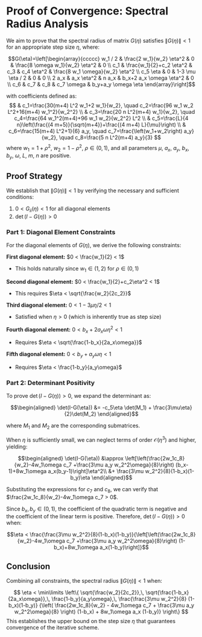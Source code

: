 

# Proof of Convergence: Spectral Radius Analysis

We aim to prove that the spectral radius of matrix $G(\eta)$ satisfies $\|G(\eta)\| < 1$ for an appropriate step size $\eta$, where:

$$G(\eta)=\left[\begin{array}{ccccc}
w_1 / 2 & \frac{2 w_1}{w_2} \eta^2 & 0 & \frac{8 \omega w_1}{w_2} \eta^2 & 0 \\
c_1 & \frac{w_1}{2}+c_2 \eta^2 & c_3 & c_4 \eta^2 & \frac{8 w_1 \omega}{w_2} \eta^2 \\
c_5 \eta & 0 & 1-3 \mu \eta / 2 & 0 & 0 \\
2 a_x & a_x \eta^2 & n a_x & b_x+2 a_x \omega \eta^2 & 0 \\
c_6 & c_7 & c_8 & c_7 \omega & b_y+a_y \omega \eta
\end{array}\right]$$

with coefficients defined as:
$$ & c_1=\frac{30(m+4) L^2 w_1+2 w_1}{w_2}, \quad c_2=\frac{96 w_1 w_2 L^2+16(m+4) w_1^2}{w_2^2} \\
& c_3=\frac{20 n L^2(m+4) w_1}{w_2}, \quad c_4=\frac{64 w_1^2(m+4)+96 w_1 w_2}{w_2^2} L^2 \\
& c_5=\frac{L}{4 n}\left(\frac{(4 m+5)}{\sqrt{m+4}}+\frac{(4 m+4) L}{\mu}\right) \\
& c_6=\frac{15(m+4) L^2+1}{6} a_y, \quad c_7=\frac{\left(w_1+w_2\right) a_y}{w_2}, \quad c_8=\frac{5 n L^2(m+4) a_y}{3} $$
where $w_1=1+\rho^2$, $w_2=1-\rho^2$, $\rho \in (0,1)$, and all parameters $\mu$, $a_x$, $a_y$, $b_x$, $b_y$, $\omega$, $L$, $m$, $n$ are positive.

## Proof Strategy

We establish that $\|G(\eta)\| < 1$ by verifying the necessary and sufficient conditions:
1. $0 < G_{ii}(\eta) < 1$ for all diagonal elements
2. $\det(I-G(\eta)) > 0$

### Part 1: Diagonal Element Constraints

For the diagonal elements of $G(\eta)$, we derive the following constraints:

**First diagonal element:** $0 < \frac{w_1}{2} < 1$
- This holds naturally since $w_1 \in (1,2)$ for $\rho \in (0,1)$

**Second diagonal element:** $0 < \frac{w_1}{2}+c_2\eta^2 < 1$
- This requires $\eta < \sqrt{\frac{w_2}{2c_2}}$

**Third diagonal element:** $0 < 1-3\mu \eta/2 < 1$
- Satisfied when $\eta > 0$ (which is inherently true as step size)

**Fourth diagonal element:** $0 < b_x+2 a_x \omega \eta^2 < 1$
- Requires $\eta < \sqrt{\frac{1-b_x}{2a_x\omega}}$

**Fifth diagonal element:** $0 < b_y+a_y \omega \eta < 1$
- Requires $\eta < \frac{1-b_y}{a_y\omega}$

### Part 2: Determinant Positivity

To prove $\det(I-G(\eta)) > 0$, we expand the determinant as:

$$\begin{aligned}
\det(I-G(\eta)) &= -c_5\eta \det(M_1) + \frac{3\mu\eta}{2}\det(M_2)
\end{aligned}$$

where $M_1$ and $M_2$ are the corresponding submatrices.

When $\eta$ is sufficiently small, we can neglect terms of order $\mathcal{O}(\eta^3)$ and higher, yielding:

$$\begin{aligned}
\det(I-G(\eta)) &\approx \left[\left(\frac{2w_1c_8}{w_2}-4w_1\omega c_7 +\frac{3\mu a_y w_2^2\omega}{8}\right) (b_x-1)+8w_1\omega a_x(b_y-1)\right]\eta^2\\
&+ \frac{3\mu w_2^2}{8}(1-b_x)(1-b_y)\eta
\end{aligned}$$

Substituting the expressions for $c_7$ and $c_8$, we can verify that $\frac{2w_1c_8}{w_2}-4w_1\omega c_7 > 0$. 

Since $b_x,b_y \in (0,1)$, the coefficient of the quadratic term is negative and the coefficient of the linear term is positive. Therefore, $\det(I-G(\eta)) > 0$ when:

$$\eta < \frac{\frac{3\mu w_2^2}{8}(1-b_x)(1-b_y)}{\left[\left(\frac{2w_1c_8}{w_2}-4w_1\omega c_7 +\frac{3\mu a_y w_2^2\omega}{8}\right) (1-b_x)+8w_1\omega a_x(1-b_y)\right]}$$

## Conclusion

Combining all constraints, the spectral radius $\|G(\eta)\| < 1$ when:

$$
\eta < \min\limits \left\{
\sqrt{\frac{w_2}{2c_2}},\,
\sqrt{\frac{1-b_x}{2a_x\omega}},\,
\frac{1-b_y}{a_y\omega},\,
\frac{\frac{3\mu w_2^2}{8} (1-b_x)(1-b_y)}
{\left( \frac{2w_1c_8}{w_2} - 4w_1\omega c_7 + \frac{3\mu a_y w_2^2\omega}{8} \right) (1-b_x) + 8w_1\omega a_x (1-b_y)}
\right\}
$$
This establishes the upper bound on the step size $\eta$ that guarantees convergence of the iterative scheme.